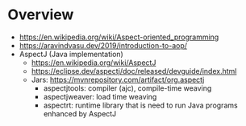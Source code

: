 # Overview

- https://en.wikipedia.org/wiki/Aspect-oriented_programming
- https://aravindvasu.dev/2019/introduction-to-aop/
- AspectJ (Java implementation)
    + https://en.wikipedia.org/wiki/AspectJ
    + https://eclipse.dev/aspectj/doc/released/devguide/index.html
    + Jars: https://mvnrepository.com/artifact/org.aspectj
        * aspectjtools: compiler (ajc), compile-time weaving
        * aspectjweaver: load time weaving
        * aspectrt: runtime library that is need to run Java programs
          enhanced by AspectJ

